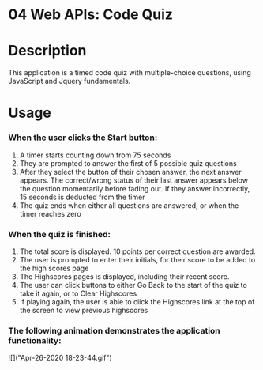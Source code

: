 # 04 Web APIs: Code Quiz
<h1>Description</h1>
This application is a timed code quiz with multiple-choice questions, using JavaScript and Jquery fundamentals. 

<h1>Usage</h2>
<h3>When the user clicks the Start button:</h3>
<ol>
<li>A timer starts counting down from 75 seconds</li>
<li>They are prompted to answer the first of 5 possible quiz questions</li>
<li>After they select the button of their chosen answer, the next answer appears. The correct/wrong status of their last answer appears below the question momentarily before fading out. If they answer incorrectly, 15 seconds is deducted from the timer</li>
<li>The quiz ends when either all questions are answered, or when the timer reaches zero</li>
</ol>

<h3>When the quiz is finished:</h3>
<ol>
<li>The total score is displayed. 10 points per correct question are awarded.</li>
<li>The user is prompted to enter their initials, for their score to be added to the high scores page</li>
<li>The Highscores pages is displayed, including their recent score.</li>
<li>The user can click buttons to either Go Back to the start of the quiz to take it again, or to Clear Highscores</li>
<li>If playing again, the user is able to click the Highscores link at the top of the screen to view previous highscores
</ol>

<h3>The following animation demonstrates the application functionality:</h3>
![]("Apr-26-2020 18-23-44.gif")
